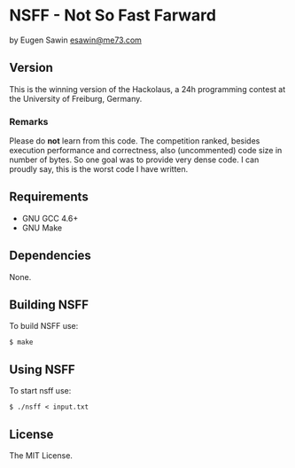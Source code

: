 # NSFF - Not So Fast Farward
by Eugen Sawin <esawin@me73.com>

## Version
This is the winning version of the Hackolaus, a 24h programming contest at the
University of Freiburg, Germany.  

### Remarks
Please do **not** learn from this code. The competition ranked, besides
execution performance and correctness, also (uncommented) code size in number of
bytes. So one goal was to provide very dense code. I can proudly say, this is
the worst code I have written.
 
## Requirements
* GNU GCC 4.6+
* GNU Make

## Dependencies
None.

## Building NSFF
To build NSFF use:

    $ make

## Using NSFF
To start nsff use:

    $ ./nsff < input.txt

## License
The MIT License.
